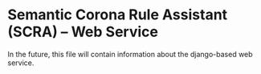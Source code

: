 # Semantic Corona Rule Assistant (SCRA) – Web Service

In the future, this file will contain information about the django-based web service.
